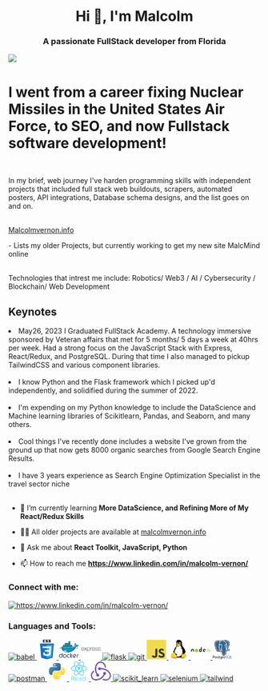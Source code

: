 <h1 align="center">Hi 👋, I'm Malcolm</h1>
<h3 align="center">A passionate FullStack developer from Florida</h3>
<img src="https://images04.military.com/sites/default/files/media/equipment/ordnance/lgm-30g-minuteman-iii/2014/02/lgm-30g-minuteman-iii-003.jpg">
<H1>I went from a career fixing Nuclear Missiles in the United States Air Force, to SEO, and now Fullstack software development!</H1>
<br>
<p>In my brief, web journey I've harden programming skills with independent projects that included full stack web buildouts, scrapers, automated posters, API integrations, Database schema designs, and the list goes on and on.</p>
<br>
<a href="https://malcolmvernon.info">Malcolmvernon.info</a> <p>- Lists my older Projects, but currently working to get my new site MalcMind online</p>
<br>
Technologies that intrest me include:  Robotics/ Web3 / AI / Cybersecurity / Blockchain/ Web Development

<h2>Keynotes</h2>

<li>May26, 2023 I Graduated FullStack Academy. A technology immersive sponsored by Veteran affairs that met for 5 months/ 5 days a week at 40hrs per week. Had a strong focus on the JavaScript Stack with Express, React/Redux, and PostgreSQL. During that time I also managed to pickup TailwindCSS and various component libraries.</li>
<br>
<li>I know Python and the Flask framework which I picked up'd independently, and solidified during the summer of 2022. </li>
<br>
<li>I'm expending on my Python knowledge to include the DataScience and Machine learning libraries of Scikitlearn, Pandas, and Seaborn, and many others.</lI>
<br>
<li> Cool things I've recently done includes a website I've grown from the ground up that now gets 8000 organic searches from Google Search Engine Results. </li>
<br>
<li> I have 3 years experience as Search Engine Optimization Specialist in the travel sector niche </li>
<br>

- 🌱 I’m currently learning **More DataScience, and Refining More of My React/Redux Skills**

- 👨‍💻 All older projects are available at [malcolmvernon.info](malcolmvernon.info)

- 💬 Ask me about **React Toolkit, JavaScript, Python**

- 📫 How to reach me **https://www.linkedin.com/in/malcolm-vernon/**

<h3 align="left">Connect with me:</h3>
<p align="left">
<a href="https://linkedin.com/in/https://www.linkedin.com/in/malcolm-vernon/" target="blank"><img align="center" src="https://raw.githubusercontent.com/rahuldkjain/github-profile-readme-generator/master/src/images/icons/Social/linked-in-alt.svg" alt="https://www.linkedin.com/in/malcolm-vernon/" height="30" width="40" /></a>
</p>

<h3 align="left">Languages and Tools:</h3>
<p align="left"> <a href="https://babeljs.io/" target="_blank" rel="noreferrer"> <img src="https://www.vectorlogo.zone/logos/babeljs/babeljs-icon.svg" alt="babel" width="40" height="40"/> </a> <a href="https://www.w3schools.com/css/" target="_blank" rel="noreferrer"> <img src="https://raw.githubusercontent.com/devicons/devicon/master/icons/css3/css3-original-wordmark.svg" alt="css3" width="40" height="40"/> </a> <a href="https://www.docker.com/" target="_blank" rel="noreferrer"> <img src="https://raw.githubusercontent.com/devicons/devicon/master/icons/docker/docker-original-wordmark.svg" alt="docker" width="40" height="40"/> </a> <a href="https://expressjs.com" target="_blank" rel="noreferrer"> <img src="https://raw.githubusercontent.com/devicons/devicon/master/icons/express/express-original-wordmark.svg" alt="express" width="40" height="40"/> </a> <a href="https://flask.palletsprojects.com/" target="_blank" rel="noreferrer"> <img src="https://www.vectorlogo.zone/logos/pocoo_flask/pocoo_flask-icon.svg" alt="flask" width="40" height="40"/> </a> <a href="https://git-scm.com/" target="_blank" rel="noreferrer"> <img src="https://www.vectorlogo.zone/logos/git-scm/git-scm-icon.svg" alt="git" width="40" height="40"/> </a> <a href="https://developer.mozilla.org/en-US/docs/Web/JavaScript" target="_blank" rel="noreferrer"> <img src="https://raw.githubusercontent.com/devicons/devicon/master/icons/javascript/javascript-original.svg" alt="javascript" width="40" height="40"/> </a> <a href="https://www.linux.org/" target="_blank" rel="noreferrer"> <img src="https://raw.githubusercontent.com/devicons/devicon/master/icons/linux/linux-original.svg" alt="linux" width="40" height="40"/> </a> <a href="https://nodejs.org" target="_blank" rel="noreferrer"> <img src="https://raw.githubusercontent.com/devicons/devicon/master/icons/nodejs/nodejs-original-wordmark.svg" alt="nodejs" width="40" height="40"/> </a> <a href="https://www.postgresql.org" target="_blank" rel="noreferrer"> <img src="https://raw.githubusercontent.com/devicons/devicon/master/icons/postgresql/postgresql-original-wordmark.svg" alt="postgresql" width="40" height="40"/> </a> <a href="https://postman.com" target="_blank" rel="noreferrer"> <img src="https://www.vectorlogo.zone/logos/getpostman/getpostman-icon.svg" alt="postman" width="40" height="40"/> </a> <a href="https://www.python.org" target="_blank" rel="noreferrer"> <img src="https://raw.githubusercontent.com/devicons/devicon/master/icons/python/python-original.svg" alt="python" width="40" height="40"/> </a> <a href="https://reactjs.org/" target="_blank" rel="noreferrer"> <img src="https://raw.githubusercontent.com/devicons/devicon/master/icons/react/react-original-wordmark.svg" alt="react" width="40" height="40"/> </a> <a href="https://redux.js.org" target="_blank" rel="noreferrer"> <img src="https://raw.githubusercontent.com/devicons/devicon/master/icons/redux/redux-original.svg" alt="redux" width="40" height="40"/> </a> <a href="https://scikit-learn.org/" target="_blank" rel="noreferrer"> <img src="https://upload.wikimedia.org/wikipedia/commons/0/05/Scikit_learn_logo_small.svg" alt="scikit_learn" width="40" height="40"/> </a> <a href="https://www.selenium.dev" target="_blank" rel="noreferrer"> <img src="https://raw.githubusercontent.com/detain/svg-logos/780f25886640cef088af994181646db2f6b1a3f8/svg/selenium-logo.svg" alt="selenium" width="40" height="40"/> </a> <a href="https://tailwindcss.com/" target="_blank" rel="noreferrer"> <img src="https://www.vectorlogo.zone/logos/tailwindcss/tailwindcss-icon.svg" alt="tailwind" width="40" height="40"/> </a> </p>
